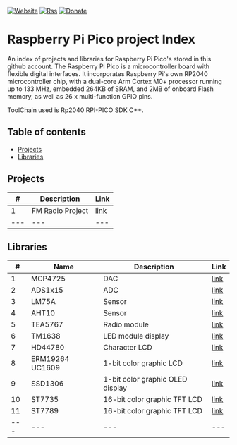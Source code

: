 [![Website](https://img.shields.io/badge/Website-Link-blue.svg)](https://gavinlyonsrepo.github.io/)  [![Rss](https://img.shields.io/badge/Subscribe-RSS-yellow.svg)](https://gavinlyonsrepo.github.io//feed.xml)  [![Donate](https://img.shields.io/badge/Donate-PayPal-green.svg)](https://www.paypal.com/paypalme/whitelight976)

# Raspberry Pi Pico project Index

An index of projects and libraries for Raspberry Pi Pico's stored in this
github account. The Raspberry Pi Pico is a microcontroller board with flexible digital interfaces. 
It incorporates Raspberry Pi's own RP2040 microcontroller chip, with a dual-core 
Arm Cortex M0+ processor running up to 133 MHz, embedded 264KB of SRAM, and 2MB of onboard 
Flash memory, as well as 26 x multi-function GPIO pins.

ToolChain used is Rp2040 RPI-PICO SDK C++.

## Table of contents

  * [Projects](#projects)
  * [Libraries](#libraries)
  
## Projects

| # |  Description | Link  | 
| -------------- | -------------- | -------- | 
|1 |  FM Radio Project | [link](https://github.com/gavinlyonsrepo/FM_Radio_PICO) | 
| ---  | ---  | ---  | 

## Libraries

| # |  Name  | Description  | Link |
| --------------  | -------- | ----------- |  ----------- | 
|1 | MCP4725| DAC | [link](https://github.com/gavinlyonsrepo/MCP4725_PICO)| 
|2 | ADS1x15  | ADC | [link](https://github.com/gavinlyonsrepo/ADS1x15_PICO)|
|3 |LM75A |Sensor | [link](https://github.com/gavinlyonsrepo/LM75A_PICO)|
|4 |AHT10 | Sensor | [link](https://github.com/gavinlyonsrepo/AHTXX_PICO)|
|5 |TEA5767 | Radio module| [link](https://github.com/gavinlyonsrepo/TEA5767_PICO)| 
|6 |TM1638 | LED module display | [link](https://github.com/gavinlyonsrepo/TM1638plus_PICO)|
|7 |HD44780 | Character LCD | [link](https://github.com/gavinlyonsrepo/HD44780_LCD_PCF8574_PICO) | 
|8 |ERM19264 UC1609 |1-bit color graphic LCD| [link](https://github.com/gavinlyonsrepo/ERM19264_UC1609_PICO)|
|9 | SSD1306 |1-bit color graphic  OLED display | [link](https://github.com/gavinlyonsrepo/SSD1306_OLED_PICO)|
|10|ST7735 |16-bit color graphic TFT LCD | [link](https://github.com/gavinlyonsrepo/ST7735_TFT_PICO)| 
|11|ST7789 |16-bit color graphic TFT LCD | [link](https://github.com/gavinlyonsrepo/ST7789_TFT_PICO)| 
| ---  | ---  | ---  | ---  |

